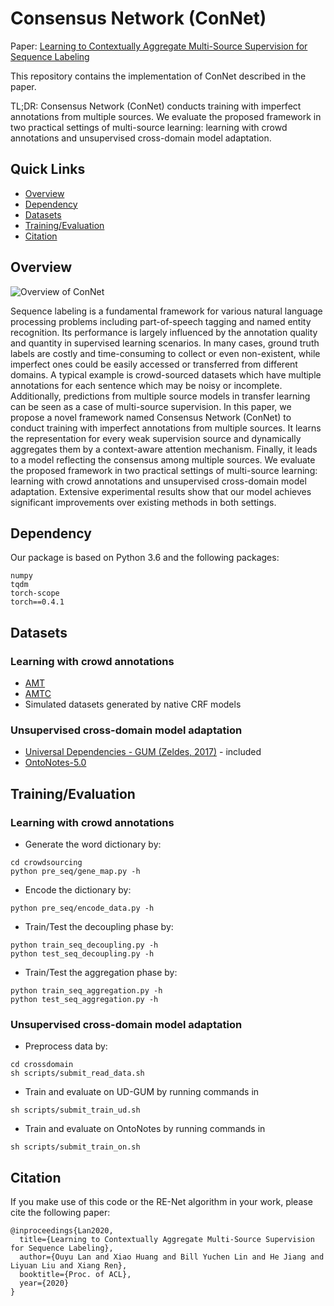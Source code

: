 # Consensus Network (ConNet)

Paper: [Learning to Contextually Aggregate Multi-Source Supervision for Sequence Labeling](https://arxiv.org/abs/1910.04289)

This repository contains the implementation of ConNet described in the paper.

TL;DR: Consensus Network (ConNet) conducts training with imperfect annotations from multiple sources. We evaluate the proposed framework in two practical settings of multi-source learning: learning with crowd annotations and unsupervised cross-domain model adaptation. 

## Quick Links
* [Overview](#Overview)
* [Dependency](#Dependency)
* [Datasets](#Datasets)
* [Training/Evaluation](#Training/Evaluation)
* [Citation](#Citation)

## Overview

![Overview of ConNet](https://github.com/INK-USC/ConNet/blob/master/images/overview.png)

Sequence labeling is a fundamental framework for various natural language processing problems including part-of-speech tagging and named entity recognition. Its performance is largely influenced by the annotation quality and quantity in supervised learning scenarios. In many cases, ground truth labels are costly and time-consuming to collect or even non-existent, while imperfect ones could be easily accessed or transferred from different domains. A typical example is crowd-sourced datasets which have multiple annotations for each sentence which may be noisy or incomplete. Additionally, predictions from multiple source models in transfer learning can be seen as a case of multi-source supervision. In this paper, we propose a novel framework named Consensus Network (ConNet) to conduct training with imperfect annotations from multiple sources. It learns the representation for every weak supervision source and dynamically aggregates them by a context-aware attention mechanism. Finally, it leads to a model reflecting the consensus among multiple sources. We evaluate the proposed framework in two practical settings of multi-source learning: learning with crowd annotations and unsupervised cross-domain model adaptation. Extensive experimental results show that our model achieves significant improvements over existing methods in both settings.

## Dependency

Our package is based on Python 3.6 and the following packages:
```
numpy
tqdm
torch-scope
torch==0.4.1
```

## Datasets
### Learning with crowd annotations
* [AMT](https://github.com/INK-USC/ConNet/tree/master/crowdsourcing/data/AMT)
* [AMTC](https://github.com/INK-USC/ConNet/tree/master/crowdsourcing/data/AMTC)
* Simulated datasets generated by native CRF models
### Unsupervised cross-domain model adaptation
* [Universal Dependencies - GUM (Zeldes, 2017)](https://github.com/INK-USC/ConNet/tree/master/crossdomain/data/ud-treebanks-v2.3/UD_English-GUM) - included
* [OntoNotes-5.0](https://github.com/yuchenlin/OntoNotes-5.0-NER-BIO/releases)

## Training/Evaluation
### Learning with crowd annotations

* Generate the word dictionary by:
```
cd crowdsourcing
python pre_seq/gene_map.py -h
```

* Encode the dictionary by:
```
python pre_seq/encode_data.py -h
```

* Train/Test the decoupling phase by:
```
python train_seq_decoupling.py -h
python test_seq_decoupling.py -h
```

* Train/Test the aggregation phase by:
```
python train_seq_aggregation.py -h
python test_seq_aggregation.py -h
```

### Unsupervised cross-domain model adaptation

* Preprocess data by: 
```
cd crossdomain
sh scripts/submit_read_data.sh
```

* Train and evaluate on UD-GUM by running commands in
```
sh scripts/submit_train_ud.sh
```

* Train and evaluate on OntoNotes by running commands in
```
sh scripts/submit_train_on.sh
```

## Citation
If you make use of this code or the RE-Net algorithm in your work, please cite the following paper:
```
@inproceedings{Lan2020,
  title={Learning to Contextually Aggregate Multi-Source Supervision for Sequence Labeling},
  author={Ouyu Lan and Xiao Huang and Bill Yuchen Lin and He Jiang and Liyuan Liu and Xiang Ren}, 
  booktitle={Proc. of ACL},
  year={2020}
}
```


